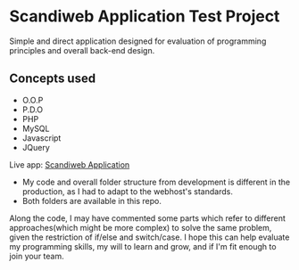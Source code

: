 # Scandiweb Application Test Project

Simple and direct application designed for evaluation of programming principles and overall back-end design.

## Concepts used
- O.O.P
- P.D.O
- PHP
- MySQL
- Javascript
- JQuery

Live app:
[Scandiweb Application](https://scandproject.000webhostapp.com/)

- My code and overall folder structure from development is different in the production, as I had to adapt to the webhost's standards.
- Both folders are available in this repo.

Along the code, I may have commented some parts which refer to different approaches(which might be more complex) to solve the same problem, given the restriction of if/else and switch/case.
I hope this can help evaluate my programming skills, my will to learn and grow, and if I'm fit enough to join your team.
